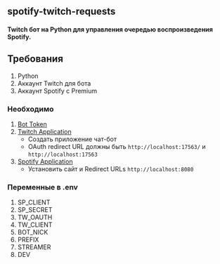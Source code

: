 ##  spotify-twitch-requests

#### Twitch бот на Python для управления очередью воспроизведения Spotify. 

## Требования

1. Python
2. Аккаунт Twitch для бота
3. Аккаунт Spotify с Premium 

### Необходимо

1. [Bot Token](https://twitchapps.com/tmi/)
2. [Twitch Application](https://dev.twitch.tv/console/apps/create)
   - Создать приложение чат-бот
   - OAuth redirect URL должны быть `http://localhost:17563/` и `http://localhost:17563`
3. [Spotify Application](https://developer.spotify.com/dashboard/applications)
   - Установить сайт и Redirect URLs `http://localhost:8080`

### Переменные в .env
1. SP_CLIENT
2. SP_SECRET
3. TW_OAUTH
4. TW_CLIENT
5. BOT_NICK
6. PREFIX
7. STREAMER
8. DEV
